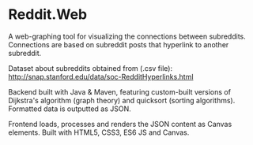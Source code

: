 # Reddit.Web

A web-graphing tool for visualizing the connections between subreddits. Connections are based on subreddit posts that hyperlink to another subreddit.

Dataset about subreddits obtained from (.csv file): http://snap.stanford.edu/data/soc-RedditHyperlinks.html

Backend built with Java & Maven, featuring custom-built versions of Dijkstra's algorithm (graph theory) and quicksort (sorting algorithms). Formatted data is outputted as JSON.

Frontend loads, processes and renders the JSON content as Canvas elements. Built with HTML5, CSS3, ES6 JS and Canvas.

